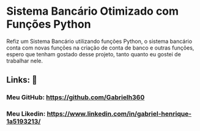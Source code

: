 # Sistema Bancário Otimizado com Funções Python

Refiz um Sistema Bancário utilizando funções Python, o sistema bancário conta com novas funções na criação de conta de banco e outras funções, espero que tenham gostado desse projeto, tanto quanto eu gostei de trabalhar nele.

## Links: 🔗
### Meu GitHub: https://github.com/Gabrielh360
### Meu Likedin: https://www.linkedin.com/in/gabriel-henrique-1a5193213/
